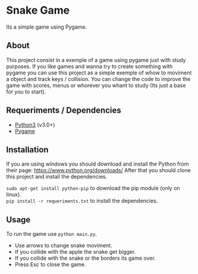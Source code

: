 # Snake Game
Its a simple game using Pygame.

## About

This project consist in a exemple of a game using pygame just with study purposes.
If you like games and wanna try to create something with pygame you can use this project as a simple exemple of whow to moviment a object and track keys / collision.
You can change the code to improve the game with scores, menus or whorever you whant to study (Its just a base for you to start).

## Requeriments / Dependencies

- [Python3](https://www.python.org/downloads/) (v3.0+)
- [Pygame](https://www.pygame.org/download.shtml)

## Installation

If you are using windows you should download and install the Python from their page: https://www.python.org/downloads/
After that you should clone this project and install the dependencies.

`sudo apt-get install python-pip` to download the pip module (only on linux).  
`pip install -r requeriments.txt` to install the dependencies.

## Usage

To run the game use `python main.py`.

* Use arrows to change snake moviment.
* If you collide with the apple the snake get bigger.
* If you collide with the snake or the borders its game over.
* Press Esc to close the game.
